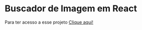 # Buscador de Imagem em React

Para ter acesso a esse projeto [Clique aqui!](https://buscador-de-imagem.netlify.app/)
